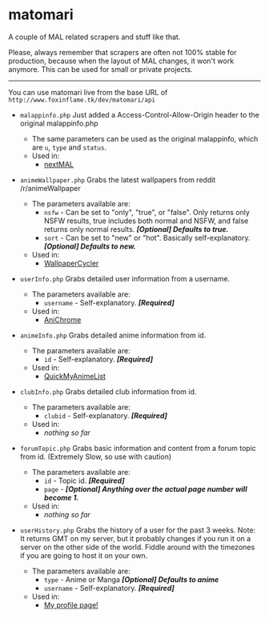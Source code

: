 # matomari

A couple of MAL related scrapers and stuff like that.

Please, always remember that scrapers are often not 100% stable for production, because when the layout of MAL changes, it won't work anymore. This can be used for small or private projects.

---

You can use matomari live from the base URL of ```http://www.foxinflame.tk/dev/matomari/api```

- ```malappinfo.php``` Just added a Access-Control-Allow-Origin header to the original malappinfo.php
  - The same parameters can be used as the original malappinfo, which are ```u```, ```type``` and ```status```.
  - Used in:
    - [nextMAL](https://myanimelist.net/forum/?topicid=1572798)

- ```animeWallpaper.php``` Grabs the latest wallpapers from reddit /r/animeWallpaper
  - The parameters available are:
    - ```nsfw``` - Can be set to "only", "true", or "false". Only returns only NSFW results, true includes both normal and NSFW, and false returns only normal results. ***[Optional] Defaults to true.***
    - ```sort``` - Can be set to "new" or "hot". Basically self-explanatory. ***[Optional] Defaults to new.***
  - Used in:
    - [WallpaperCycler](https://github.com/FoxInFlame/WallpaperCycler)

- ```userInfo.php``` Grabs detailed user information from a username.
  - The parameters available are:
    - ```username``` - Self-explanatory. ***[Required]***
  - Used in:
    - [AniChrome](https://github.com/FoxInFlame/AniChrome)
    
- ```animeInfo.php``` Grabs detailed anime information from id.
  - The parameters available are:
    - ```id``` - Self-explanatory. ***[Required]***
  - Used in:
    - [QuickMyAnimeList](https://myanimelist.net/forum/?topicid=1552137)

- ```clubInfo.php``` Grabs detailed club information from id.
  - The parameters available are:
      - ```clubid``` - Self-explanatory. ***[Required]***
  - Used in:
      - *nothing so far*
      
- ```forumTopic.php``` Grabs basic information and content from a forum topic from id. (Extremely Slow, so use with caution)
  - The parameters available are:
    - ```id``` - Topic id. ***[Required]***
    - ```page``` - ***[Optional] Anything over the actual page number will become 1.***
  - Used in:
    - *nothing so far*

- ```userHistory.php``` Grabs the history of a user for the past 3 weeks. Note: It returns GMT on my server, but it probably changes if you run it on a server on the other side of the world. Fiddle around with the timezones if you are going to host it on your own.
  - The parameters available are:
    - ```type``` - Anime or Manga ***[Optional] Defaults to anime***
    - ```username``` - Self-explanatory. ***[Required]***
  - Used in:
    - [My profile page!](http://www.foxinflame.tk)
